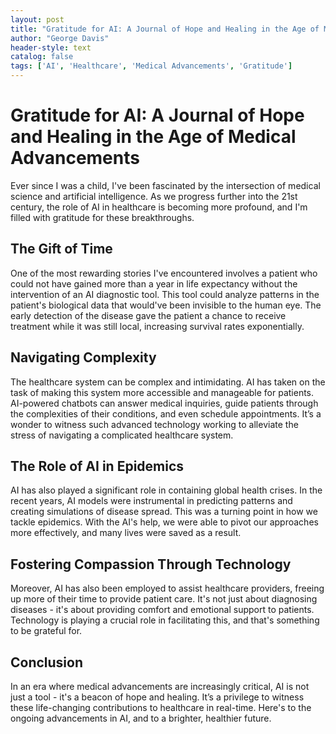 ```yaml
---
layout: post
title: "Gratitude for AI: A Journal of Hope and Healing in the Age of Medical Advancements"
author: "George Davis"
header-style: text
catalog: false
tags: ['AI', 'Healthcare', 'Medical Advancements', 'Gratitude']
---
```


# Gratitude for AI: A Journal of Hope and Healing in the Age of Medical Advancements

Ever since I was a child, I've been fascinated by the intersection of medical science and artificial intelligence. As we progress further into the 21st century, the role of AI in healthcare is becoming more profound, and I'm filled with gratitude for these breakthroughs.

## The Gift of Time

One of the most rewarding stories I've encountered involves a patient who could not have gained more than a year in life expectancy without the intervention of an AI diagnostic tool. This tool could analyze patterns in the patient's biological data that would've been invisible to the human eye. The early detection of the disease gave the patient a chance to receive treatment while it was still local, increasing survival rates exponentially.

## Navigating Complexity

The healthcare system can be complex and intimidating. AI has taken on the task of making this system more accessible and manageable for patients. AI-powered chatbots can answer medical inquiries, guide patients through the complexities of their conditions, and even schedule appointments. It’s a wonder to witness such advanced technology working to alleviate the stress of navigating a complicated healthcare system.

## The Role of AI in Epidemics

AI has also played a significant role in containing global health crises. In the recent years, AI models were instrumental in predicting patterns and creating simulations of disease spread. This was a turning point in how we tackle epidemics. With the AI's help, we were able to pivot our approaches more effectively, and many lives were saved as a result.

## Fostering Compassion Through Technology

Moreover, AI has also been employed to assist healthcare providers, freeing up more of their time to provide patient care. It's not just about diagnosing diseases - it's about providing comfort and emotional support to patients. Technology is playing a crucial role in facilitating this, and that's something to be grateful for.

## Conclusion

In an era where medical advancements are increasingly critical, AI is not just a tool - it's a beacon of hope and healing. It’s a privilege to witness these life-changing contributions to healthcare in real-time. Here's to the ongoing advancements in AI, and to a brighter, healthier future.
